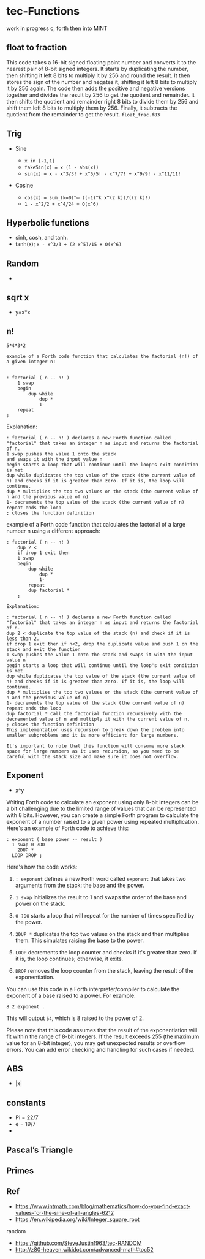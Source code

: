 # tec-Functions


work in progress c, forth then into MINT


## float to fraction

This code takes a 16-bit signed floating point number and converts it to the nearest pair of 8-bit signed integers. It starts by duplicating the number, then shifting it left 8 bits to multiply it by 256 and round the result. It then stores the sign of the number and negates it, shifting it left 8 bits to multiply it by 256 again. The code then adds the positive and negative versions together and divides the result by 256 to get the quotient and remainder. It then shifts the quotient and remainder right 8 bits to divide them by 256 and shift them left 8 bits to multiply them by 256. Finally, it subtracts the quotient from the remainder to get the result.  `float_frac.f83`




## Trig
- Sine 
  - `x in [-1,1]`
  - `fakeSin(x) = x (1 - abs(x))`
  - `sin(x) = x - x^3/3! + x^5/5! - x^7/7! + x^9/9! - x^11/11!`

- Cosine
  - `cos(x) = sum_(k=0)^∞ ((-1)^k x^(2 k))/((2 k)!)`
  - `1 - x^2/2 + x^4/24 + O(x^6)`

## Hyperbolic functions 
- sinh, cosh, and tanh. 
- tanh(x); `x - x^3/3 + (2 x^5)/15 + O(x^6)`

 
## Random
- 


## sqrt x 
- y=x*x

## n! 
`5*4*3*2`

```
example of a Forth code function that calculates the factorial (n!) of a given integer n:


: factorial ( n -- n! )
    1 swap
    begin
        dup while
            dup *
            1-
    repeat
;
```
Explanation:
```
: factorial ( n -- n! ) declares a new Forth function called "factorial" that takes an integer n as input and returns the factorial of n.
1 swap pushes the value 1 onto the stack 
and swaps it with the input value n
begin starts a loop that will continue until the loop's exit condition is met
dup while duplicates the top value of the stack (the current value of n) and checks if it is greater than zero. If it is, the loop will continue.
dup * multiplies the top two values on the stack (the current value of n and the previous value of n)
1- decrements the top value of the stack (the current value of n)
repeat ends the loop
; closes the function definition
```


 example of a Forth code function that calculates the factorial of a large number n using a different approach:
```
: factorial ( n -- n! )
    dup 2 < 
    if drop 1 exit then
    1 swap 
    begin
        dup while
            dup *
            1-
        repeat
        dup factorial *
    ;
```
```
Explanation:

: factorial ( n -- n! ) declares a new Forth function called "factorial" that takes an integer n as input and returns the factorial of n.
dup 2 < duplicate the top value of the stack (n) and check if it is less than 2.
if drop 1 exit then if n<2, drop the duplicate value and push 1 on the stack and exit the function
1 swap pushes the value 1 onto the stack and swaps it with the input value n
begin starts a loop that will continue until the loop's exit condition is met
dup while duplicates the top value of the stack (the current value of n) and checks if it is greater than zero. If it is, the loop will continue.
dup * multiplies the top two values on the stack (the current value of n and the previous value of n)
1- decrements the top value of the stack (the current value of n)
repeat ends the loop
dup factorial * call the factorial function recursively with the decremented value of n and multiply it with the current value of n.
; closes the function definition
This implementation uses recursion to break down the problem into smaller subproblems and it is more efficient for large numbers.

It's important to note that this function will consume more stack space for large numbers as it uses recursion, so you need to be careful with the stack size and make sure it does not overflow.
```



## Exponent 
- x^y

Writing Forth code to calculate an exponent using only 8-bit integers can be a bit challenging due to the limited range of values that can be represented with 8 bits. However, you can create a simple Forth program to calculate the exponent of a number raised to a given power using repeated multiplication. Here's an example of Forth code to achieve this:

```forth
: exponent ( base power -- result )
  1 swap 0 ?DO
    2DUP *
  LOOP DROP ;

```

Here's how the code works:

1. `: exponent` defines a new Forth word called `exponent` that takes two arguments from the stack: the base and the power.

2. `1 swap` initializes the result to 1 and swaps the order of the base and power on the stack.

3. `0 ?DO` starts a loop that will repeat for the number of times specified by the power.

4. `2DUP *` duplicates the top two values on the stack and then multiplies them. This simulates raising the base to the power.

5. `LOOP` decrements the loop counter and checks if it's greater than zero. If it is, the loop continues; otherwise, it exits.

6. `DROP` removes the loop counter from the stack, leaving the result of the exponentiation.

You can use this code in a Forth interpreter/compiler to calculate the exponent of a base raised to a power. For example:

```forth
8 2 exponent .
```

This will output `64`, which is 8 raised to the power of 2.

Please note that this code assumes that the result of the exponentiation will fit within the range of 8-bit integers. 
If the result exceeds 255 (the maximum value for an 8-bit integer), you may get unexpected results or overflow errors. 
You can add error checking and handling for such cases if needed.



## ABS  
- |x|


## constants 
- Pi = 22/7
- e = 19/7
-

## Pascal’s Triangle


## Primes



## Ref
- https://www.intmath.com/blog/mathematics/how-do-you-find-exact-values-for-the-sine-of-all-angles-6212
- https://en.wikipedia.org/wiki/Integer_square_root

random
- https://github.com/SteveJustin1963/tec-RANDOM
- http://z80-heaven.wikidot.com/advanced-math#toc52



